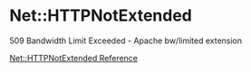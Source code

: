 # Net::HTTPNotExtended

509 Bandwidth Limit Exceeded - Apache bw/limited extension

[Net::HTTPNotExtended Reference](https://ruby-doc.org/stdlib-2.5.0/libdoc/net/http/rdoc/Net::HTTPNotExtended.html)